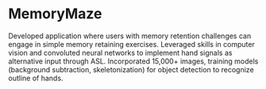 # MemoryMaze
Developed application where users with memory retention challenges can engage in simple memory retaining exercises. Leveraged skills in computer vision and convoluted neural networks to implement hand signals as alternative input through ASL. Incorporated 15,000+ images, training models (background subtraction, skeletonization) for object detection to recognize outline of hands.
